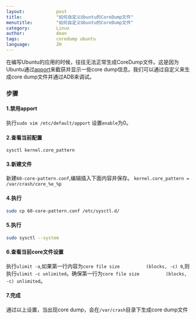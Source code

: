 ```yaml
---
layout:            post
title:             "如何自定义Ubuntu的CoreDump文件"
menutitle:         "如何自定义Ubuntu的CoreDump文件"
category:          Linux
author:            dean
tags:              coredump ubuntu
language:          ZH
---
```

在编写Ubuntu的应用的时候，往往无法正常生成CoreDump文件。这是因为Ubuntu通过[apport](https://wiki.ubuntu.com/Apport)来截获并显示一些core dump信息。我们可以通过自定义来生成core dump文件并通过ADB来调试。
### 步骤
#### 1.禁用apport
  执行`sudo vim /etc/default/apport`
  设置`enable`为0。
#### 2.查看当前配置
  `sysctl kernel.core_pattern`
#### 3.新建文件
  新建`60-core-pattern.conf`,编辑插入下面内容并保存。
  ```kernel.core_pattern = /var/crash/core_%e_%p```
#### 4.执行
```bash
sudo cp 60-core-pattern.conf /etc/sysctl.d/
```
#### 5.执行
```bash
sudo sysctl --system
```
#### 6.查看当前core文件设置
执行`ulimit -a`,如果第一行内容为`core file size          (blocks, -c) 0`,则执行`ulimit -c unlimited`。确保第一行为`core file size          (blocks, -c) unlimited`。
#### 7.完成
通过以上设置，当出现core dump，会在`/var/crash`目录下生成core dump文件